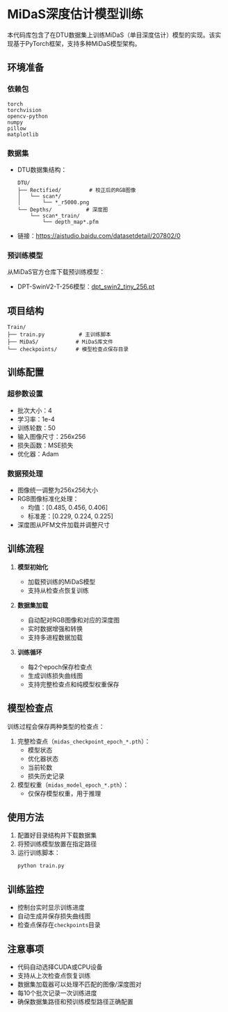 # MiDaS深度估计模型训练

本代码库包含了在DTU数据集上训练MiDaS（单目深度估计）模型的实现。该实现基于PyTorch框架，支持多种MiDaS模型架构。

## 环境准备

### 依赖包
```
torch
torchvision
opencv-python
numpy
pillow
matplotlib
```

### 数据集
- DTU数据集结构：
  ```
  DTU/
  ├── Rectified/         # 校正后的RGB图像
  │   └── scan*/
  │       └── *_r5000.png
  └── Depths/           # 深度图
      └── scan*_train/
          └── depth_map*.pfm
  ```
- 链接：https://aistudio.baidu.com/datasetdetail/207802/0
### 预训练模型
从MiDaS官方仓库下载预训练模型：
- DPT-SwinV2-T-256模型：[dpt_swin2_tiny_256.pt](https://github.com/isl-org/MiDaS)

## 项目结构
```
Train/
├── train.py           # 主训练脚本
├── MiDaS/            # MiDaS库文件
└── checkpoints/      # 模型检查点保存目录
```

## 训练配置

### 超参数设置
- 批次大小：4
- 学习率：1e-4
- 训练轮数：50
- 输入图像尺寸：256x256
- 损失函数：MSE损失
- 优化器：Adam

### 数据预处理
- 图像统一调整为256x256大小
- RGB图像标准化处理：
  - 均值：[0.485, 0.456, 0.406]
  - 标准差：[0.229, 0.224, 0.225]
- 深度图从PFM文件加载并调整尺寸

## 训练流程

1. **模型初始化**
   - 加载预训练的MiDaS模型
   - 支持从检查点恢复训练

2. **数据集加载**
   - 自动配对RGB图像和对应的深度图
   - 实时数据增强和转换
   - 支持多进程数据加载

3. **训练循环**
   - 每2个epoch保存检查点
   - 生成训练损失曲线图
   - 支持完整检查点和纯模型权重保存

## 模型检查点

训练过程会保存两种类型的检查点：
1. 完整检查点（`midas_checkpoint_epoch_*.pth`）：
   - 模型状态
   - 优化器状态
   - 当前轮数
   - 损失历史记录
2. 模型权重（`midas_model_epoch_*.pth`）：
   - 仅保存模型权重，用于推理

## 使用方法

1. 配置好目录结构并下载数据集
2. 将预训练模型放置在指定路径
3. 运行训练脚本：
   ```bash
   python train.py
   ```

## 训练监控

- 控制台实时显示训练进度
- 自动生成并保存损失曲线图
- 检查点保存在`checkpoints`目录

## 注意事项

- 代码自动选择CUDA或CPU设备
- 支持从上次检查点恢复训练
- 数据集加载器可以处理不匹配的图像/深度图对
- 每10个批次记录一次训练进度
- 确保数据集路径和预训练模型路径正确配置
